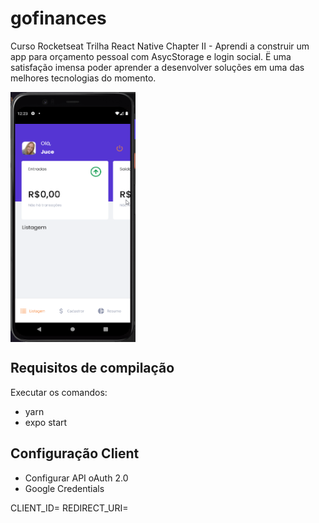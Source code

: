# gofinances
Curso Rocketseat Trilha React Native Chapter II - Aprendi a construir um app para orçamento pessoal com AsycStorage e login social.
Ë uma satisfação imensa poder aprender a desenvolver soluções em uma das melhores tecnologias do momento.

<a href="url"><img src="https://github.com/jucebrasil/gofinances/blob/master/Video-sexta-feira%2C%203%20de%20setembro%20de%202021%201.gif" align="center" height="400" width="200" ></a>

Requisitos de compilação
------------------

Executar os comandos:
- yarn
- expo start

Configuração Client
-----------------

  * Configurar  API oAuth 2.0
  * Google Credentials

CLIENT_ID=
REDIRECT_URI=

